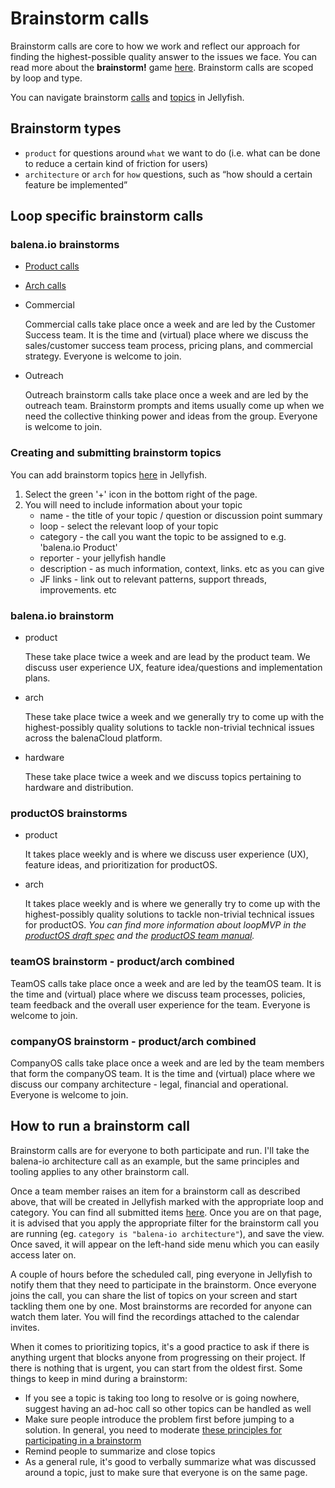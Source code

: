 # Brainstorm calls 

Brainstorm calls are core to how we work and reflect our approach for finding the highest-possible quality answer to the issues we face. You can read more about the **brainstorm!** game [here](https://docs.google.com/document/d/1mHb-D2vJxufa8OZPU55V5WBIXuQ44MNL4fcXw52lEe8/edit#). Brainstorm calls are scoped by loop and type. 

You can navigate brainstorm [calls](https://jel.ly.fish/view-all-brainstorm-calls) and [topics](https://jel.ly.fish/view-all-brainstorm-topics) in Jellyfish.

## Brainstorm types
- `product` for questions around `what` we want to do (i.e. what can be done to reduce a certain kind of friction for users)
- `architecture` or `arch` for `how` questions, such as “how should a certain feature be implemented”

## Loop specific brainstorm calls 

### balena.io brainstorms
- [Product calls](./product-calls.md)

- [Arch calls](./architecture-calls.md)

- Commercial

    Commercial calls take place once a week and are led by the Customer Success team. It is the time and (virtual) place where we discuss the sales/customer success team process, pricing plans, and commercial strategy. Everyone is welcome to join.

- Outreach

    Outreach brainstorm calls take place once a week and are led by the outreach team. Brainstorm prompts and items usually come up when we need the collective thinking power and ideas from the group. Everyone is welcome to join. 

### Creating and submitting brainstorm topics
You can add brainstorm topics [here](https://jel.ly.fish/view-all-brainstorm-topics) in Jellyfish.

1. Select the green '+' icon in the bottom right of the page. 
2. You will need to include information about your topic 
    - name - the title of your topic / question or discussion point summary
    - loop - select the relevant loop of your topic
    - category - the call you want the topic to be assigned to e.g. 'balena.io Product'
    - reporter - your jellyfish handle
    - description - as much information, context, links. etc as you can give
    - JF links - link out to relevant patterns, support threads, improvements. etc

### balena.io brainstorm
- product

    These take place twice a week and are lead by the product team. We discuss user experience UX, feature idea/questions and implementation plans.
- arch

    These take place twice a week and we generally try to come up with the highest-possibly quality solutions to tackle non-trivial technical issues across the balenaCloud platform.
- hardware

    These take place twice a week and we discuss topics pertaining to hardware and distribution.

### productOS brainstorms
- product

    It takes place weekly and is where we discuss user experience (UX), feature ideas, and prioritization for productOS. 
- arch 

    It takes place weekly and is where we generally try to come up with the highest-possibly quality solutions to tackle non-trivial technical issues for productOS. 
    _You can find more information about loopMVP in the [productOS draft spec](https://docs.google.com/document/d/17_EnBWn_JKQzlAE98UiHp4cuy-l50Ist2_q-c24ojds/edit#heading=h.o9drtpe4wedmunder) and the [productOS team manual](https://docs.google.com/document/d/18G1vzYte-wSmoVLmPafG4gWm6eJ4ZUDCs40llWgc9s8/edit#heading=h.lj0g2s7qd8jq)._

### teamOS brainstorm - product/arch combined
TeamOS calls take place once a week and are led by the teamOS team. It is the time and (virtual) place where we discuss team processes, policies, team feedback and the overall user experience for the team. Everyone is welcome to join.

### companyOS brainstorm - product/arch combined
CompanyOS calls take place once a week and are led by the team members that form the companyOS team. It is the time and (virtual) place where we discuss our company architecture - legal, financial and operational. Everyone is welcome to join.

## How to run a brainstorm call

Brainstorm calls are for everyone to both participate and run. I'll take the balena-io architecture call as an example, but the same principles and tooling applies to any other brainstorm call.

Once a team member raises an item for a brainstorm call as described above, that will be created in Jellyfish marked with the appropriate loop and category. You can find all submitted items [here](https://jel.ly.fish/view-all-brainstorm-topics). Once you are on that page, it is advised that you apply the appropriate filter for the brainstorm call you are running (eg. `category is "balena-io architecture"`), and save the view. Once saved, it will appear on the left-hand side menu which you can easily access later on.

A couple of hours before the scheduled call, ping everyone in Jellyfish to notify them that they need to participate in the brainstorm. Once everyone joins the call, you can share the list of topics on your screen and start tackling them one by one. Most brainstorms are recorded for anyone can watch them later. You will find the recordings attached to the calendar invites. 

When it comes to prioritizing topics, it's a good practice to ask if there is anything urgent that blocks anyone from progressing on their project. If there is nothing that is urgent, you can start from the oldest first. Some things to keep in mind during a brainstorm:
- If you see a topic is taking too long to resolve or is going nowhere, suggest having an ad-hoc call so other topics can be handled as well
- Make sure people introduce the problem first before jumping to a solution. In general, you need to moderate [these principles for participating in a brainstorm](https://docs.google.com/document/d/1mHb-D2vJxufa8OZPU55V5WBIXuQ44MNL4fcXw52lEe8/edit)
- Remind people to summarize and close topics
- As a general rule, it's good to verbally summarize what was discussed around a topic, just to make sure that everyone is on the same page.
